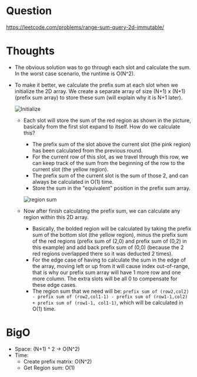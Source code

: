 # Question
https://leetcode.com/problems/range-sum-query-2d-immutable/

# Thoughts
- The obvious solution was to go through each slot and calculate the sum. In the worst case scenario, the runtime is O(N^2).
- To make it better, we calculate the prefix sum at each slot when we initialize the 2D array. We create a separate array of size (N+1) x (N+1) (prefix sum array) to store these sum (will explain why it is N+1 later).
  
    ![Initialize](IMG_4764.heic)
  - Each slot will store the sum of the red region as shown in the picture, basically from the first slot expand to itself. How do we calculate this?
      - The prefix sum of the slot above the current slot (the pink region) has been calculated from the previous round.
      - For the current row of this slot, as we travel through this row, we can keep track of the sum from the beginning of the row to the current slot (the yellow region).
      - The prefix sum of the current slot is the sum of those 2, and can always be calculated in O(1) time.
      - Store the sum in the "equivalent" position in the prefix sum array.
   
    ![region sum](IMG_4765.heic)
  -  Now after finish calculating the prefix sum, we can calculate any region within this 2D array.
      - Basically, the bolded region will be calculated by taking the prefix sum of the bottom slot (the yellow region), minus the prefix sum of the red regions (prefix sum of (2,0) and prefix sum of (0,2) in this example) and add back prefix sum of (0,0) (because the 2 red regions overlapped there so it was deducted 2 times).
      - For the edge case of having to calculate the sum in the edge of the array, moving left or up from it will cause index out-of-range, that is why our prefix sum array will have 1 more row and one more column. The extra slots will be all 0 to compensate for these edge cases.
      - The region sum that we need will be: `prefix sum of (row2,col2) - prefix sum of (row2,col1-1) - prefix sum of (row1-1,col2) + prefix sum of (row1-1, col1-1)`, which will be calculated in O(1) time.

# BigO
- Space: (N+1) ^ 2 -> O(N^2)
- Time:
    - Create prefix matrix: O(N^2)
    - Get Region sum: O(1)
